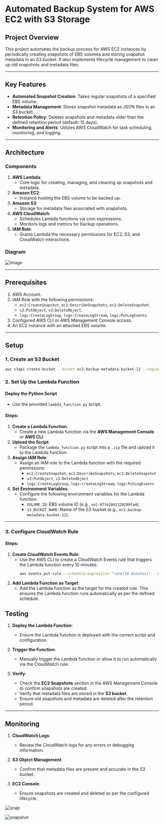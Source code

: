 # Automated Backup System for AWS EC2 with S3 Storage

## Project Overview
This project automates the backup process for AWS EC2 instances by periodically creating snapshots of EBS volumes and storing snapshot metadata in an S3 bucket. It also implements lifecycle management to clean up old snapshots and metadata files.

---

## Key Features
- **Automated Snapshot Creation**: Takes regular snapshots of a specified EBS volume.
- **Metadata Management**: Stores snapshot metadata as JSON files in an S3 bucket.
- **Retention Policy**: Deletes snapshots and metadata older than the defined retention period (default: 15 days).
- **Monitoring and Alerts**: Utilizes AWS CloudWatch for task scheduling, monitoring, and logging.

---

## Architecture

### Components
1. **AWS Lambda**:
   - Core logic for creating, managing, and cleaning up snapshots and metadata.
2. **Amazon EC2**:
   - Instance hosting the EBS volume to be backed up.
3. **Amazon S3**:
   - Storage for metadata files associated with snapshots.
4. **AWS CloudWatch**:
   - Schedules Lambda functions via cron expressions.
   - Monitors logs and metrics for backup operations.
5. **IAM Role**:
   - Grants Lambda the necessary permissions for EC2, S3, and CloudWatch interactions.

### Diagram
![image](https://github.com/user-attachments/assets/9c751460-37e2-41b3-9595-d24a4c4f5f57)



---

## Prerequisites
1. AWS Account.
2. IAM Role with the following permissions:
   - `ec2:CreateSnapshot`, `ec2:DescribeSnapshots`, `ec2:DeleteSnapshot`.
   - `s3:PutObject`, `s3:DeleteObject`.
   - `logs:CreateLogGroup`, `logs:CreateLogStream`, `logs:PutLogEvents`.
3. Configured AWS CLI or AWS Management Console access.
4. An EC2 instance with an attached EBS volume.

---

## Setup

### 1. **Create an S3 Bucket**
```bash
aws s3api create-bucket --bucket ec2-backup-metadata-bucket-12 --region <region>
```
### 2. Set Up the Lambda Function

#### Deploy the Python Script
- Use the provided `lambda_function.py` script.

#### Steps:
1. **Create a Lambda Function**:
   - Create a new Lambda function via the **AWS Management Console** or **AWS CLI**.
2. **Upload the Script**:
   - Package the `lambda_function.py` script into a `.zip` file and upload it to the Lambda function.
3. **Assign IAM Role**:
   - Assign an IAM role to the Lambda function with the required permissions:
     - `ec2:CreateSnapshot`, `ec2:DescribeSnapshots`, `ec2:DeleteSnapshot`
     - `s3:PutObject`, `s3:DeleteObject`
     - `logs:CreateLogGroup`, `logs:CreateLogStream`, `logs:PutLogEvents`
4. **Set Environment Variables**:
   - Configure the following environment variables for the Lambda function:
     - `VOLUME_ID`: EBS volume ID (e.g., `vol-07fe2661320289fa4`).
     - `S3_BUCKET_NAME`: Name of the S3 bucket (e.g., `ec2-backup-metadata-bucket-12`).

---

### 3. Configure CloudWatch Rule

#### Steps:
1. **Create CloudWatch Events Rule**:
   - Use the AWS CLI to create a CloudWatch Events rule that triggers the Lambda function every 10 minutes:
     ```bash
     aws events put-rule --schedule-expression "rate(10 minutes)" --name EC2SnapshotRule
     ```
2. **Add Lambda Function as Target**:
   - Add the Lambda function as the target for the created rule. This ensures the Lambda function runs automatically as per the defined schedule.

## Testing

1. **Deploy the Lambda Function**:
   - Ensure the Lambda function is deployed with the correct script and configuration.

2. **Trigger the Function**:
   - Manually trigger the Lambda function or allow it to run automatically via the CloudWatch rule.

3. **Verify**:
   - Check the **EC2 Snapshots** section in the AWS Management Console to confirm snapshots are created.
   - Verify that metadata files are stored in the **S3 bucket**.
   - Ensure old snapshots and metadata are deleted after the retention period.

---

## Monitoring

1. **CloudWatch Logs**:
   - Review the CloudWatch logs for any errors or debugging information.

2. **S3 Object Management**:
   - Confirm that metadata files are present and accurate in the S3 bucket.

3. **EC2 Console**:
   - Ensure snapshots are created and deleted as per the configured lifecycle.
  
![snap](https://github.com/user-attachments/assets/e80f0d2e-909e-49cd-818e-a5f3a937d10c)

![snapshot](https://github.com/user-attachments/assets/0e23d3a9-8749-4f41-8690-88ab2c4a6273)



